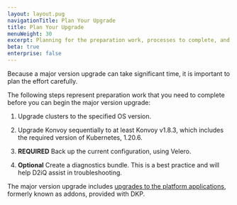 ```yaml
---
layout: layout.pug
navigationTitle: Plan Your Upgrade
title: Plan Your Upgrade
menuWeight: 30
excerpt: Planning for the preparation work, processes to complete, and changes before beginning the major version upgrade
beta: true
enterprise: false
---
```


Because a major version upgrade can take significant time, it is important to plan the effort carefully.

The following steps represent preparation work that you need to complete before you can begin the major version upgrade:

1.  Upgrade clusters to the specified OS version.

1.  Upgrade Konvoy sequentially to at least Konvoy v1.8.3, which includes the required version of Kubernetes, 1.20.6.

1.  **REQUIRED** Back up the current configuration, using Velero.

1.  **Optional** Create a diagnostics bundle. This is a best practice and will help D2iQ assist in troubleshooting.

The major version upgrade includes [upgrades to the platform applications](/dkp/kommander/2.1/major-upgrade/upgrade-clusters/migrate-platform-apps), formerly known as addons, provided with DKP.

